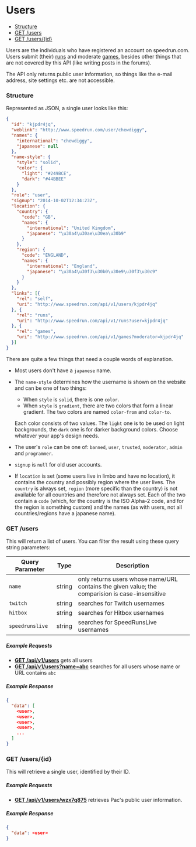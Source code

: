 # Users

* [Structure](#structure)
* [GET /users](#get-users)
* [GET /users/{id}](#get-usersid)

Users are the individuals who have registered an account on speedrun.com. Users submit (their)
[runs](runs.md) and moderate [games](games.md), besides other things that are not covered by this
API (like writing posts in the forums).

The API only returns public user information, so things like the e-mail address, site settings etc.
are not accessible.

### Structure

Represented as JSON, a single user looks like this:

```json
{
  "id": "kjpdr4jq",
  "weblink": "http://www.speedrun.com/user/chewdiggy",
  "names": {
    "international": "chewdiggy",
    "japanese": null
  },
  "name-style": {
    "style": "solid",
    "color": {
      "light": "#249BCE",
      "dark": "#44BBEE"
    }
  },
  "role": "user",
  "signup": "2014-10-02T12:34:23Z",
  "location": {
    "country": {
      "code": "GB",
      "names": {
        "international": "United Kingdom",
        "japanese": "\u30a4\u30ae\u30ea\u30b9"
      }
    },
    "region": {
      "code": "ENGLAND",
      "names": {
        "international": "England",
        "japanese": "\u30a4\u30f3\u30b0\u30e9\u30f3\u30c9"
      }
    }
  },
  "links": [{
    "rel": "self",
    "uri": "http://www.speedrun.com/api/v1/users/kjpdr4jq"
  }, {
    "rel": "runs",
    "uri": "http://www.speedrun.com/api/v1/runs?user=kjpdr4jq"
  }, {
    "rel": "games",
    "uri": "http://www.speedrun.com/api/v1/games?moderator=kjpdr4jq"
  }]
}
```

There are quite a few things that need a couple words of explanation.

* Most users don't have a ``japanese`` name.

* The ``name-style`` determines how the username is shown on the website and can be one of two things:

  * When ``style`` is ``solid``, there is one ``color``.
  * When ``style`` is ``gradient``, there are two colors that form a linear gradient. The two colors
    are named ``color-from`` and ``color-to``.

  Each color consists of two values. The ``light`` one is to be used on light backgrounds, the
  ``dark`` one is for darker background colors. Choose whatever your app's design needs.

* The user's ``role`` can be one of: ``banned``, ``user``, ``trusted``, ``moderator``, ``admin`` and
  ``programmer``.

* ``signup`` is ``null`` for old user accounts.

* If ``location`` is set (some users live in limbo and have no location), it contains the country
  and possibly region where the user lives. The ``country`` is always set, ``region`` (more specific
  than the country) is not available for all countries and therefore not always set. Each of the two
  contain a ``code`` (which, for the country is the ISO Alpha-2 code, and for the region is
  something custom) and the names (as with users, not all countries/regions have a japanese name).

### GET /users

This will return a list of users. You can filter the result using these query string parameters:

Query Parameter   | Type   | Description
----------------- | ------ | ------------------------------------------------------------------
``name``          | string | only returns users whose name/URL contains the given value; the comparision is case-insensitive
``twitch``        | string | searches for Twitch usernames
``hitbox``        | string | searches for Hitbox usernames
``speedrunslive`` | string | searches for SpeedRunsLive usernames

##### Example Requests

* [**GET /api/v1/users**](http://www.speedrun.com/api/v1/users) gets all users
* [**GET /api/v1/users?name=abc**](http://www.speedrun.com/api/v1/users?name=abc) searches for
  all users whose name or URL contains ``abc``

##### Example Response

```json
{
  "data": [
    <user>,
    <user>,
    <user>,
    <user>,
    ...
  ]
}
```

### GET /users/{id}

This will retrieve a single user, identified by their ID.

##### Example Requests

* [**GET /api/v1/users/wzx7q875**](http://www.speedrun.com/api/v1/users/wzx7q875) retrieves Pac's
  public user information.

##### Example Response

```json
{
  "data": <user>
}
```
